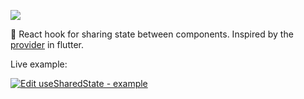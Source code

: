 [![](https://api.travis-ci.org/nekocode/use-shared-state.svg?branch=master)](https://travis-ci.org/nekocode/use-shared-state)

:octopus: React hook for sharing state between components. Inspired by the [provider](https://github.com/rrousselGit/provider) in flutter.

Live example:

[![Edit useSharedState - example](https://codesandbox.io/static/img/play-codesandbox.svg)](https://codesandbox.io/s/mystifying-cray-x2gcp?fontsize=14&hidenavigation=1&theme=dark)
